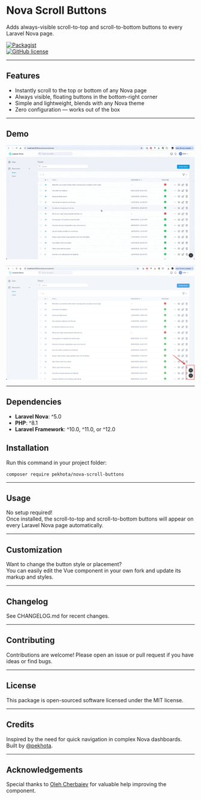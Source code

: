 # Nova Scroll Buttons

Adds always-visible scroll-to-top and scroll-to-bottom buttons to every Laravel Nova page.

[![Packagist](https://img.shields.io/packagist/v/pekhota/nova-scroll-buttons)](https://packagist.org/packages/pekhota/nova-scroll-buttons)  
[![GitHub license](https://img.shields.io/github/license/pekhota/nova-scroll-buttons)](LICENSE)

---

## Features

- Instantly scroll to the top or bottom of any Nova page
- Always visible, floating buttons in the bottom-right corner
- Simple and lightweight, blends with any Nova theme
- Zero configuration — works out of the box

---

## Demo

![Scroll buttons demo](./art/demo1.gif)


![Screenshot](./art/screenshot.png)

---

## Dependencies

- **Laravel Nova**: ^5.0
- **PHP**: ^8.1
- **Laravel Framework**: ^10.0, ^11.0, or ^12.0

## Installation

Run this command in your project folder:

```shell
composer require pekhota/nova-scroll-buttons
```

---

## Usage

No setup required!  
Once installed, the scroll-to-top and scroll-to-bottom buttons will appear on every Laravel Nova page automatically.

---

## Customization

Want to change the button style or placement?  
You can easily edit the Vue component in your own fork and update its markup and styles.

---

## Changelog

See CHANGELOG.md for recent changes.

---

## Contributing

Contributions are welcome! Please open an issue or pull request if you have ideas or find bugs.

---

## License

This package is open-sourced software licensed under the MIT license.

---

## Credits

Inspired by the need for quick navigation in complex Nova dashboards.  
Built by [@pekhota](https://github.com/pekhota).

---

## Acknowledgements

Special thanks to [Oleh Cherbaiev](https://www.linkedin.com/in/oleg-cherbaiev-1b6485220/) for valuable help
improving the component.
